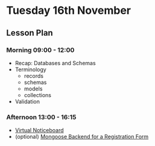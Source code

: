 # Tuesday 16th November

## Lesson Plan

### Morning 09:00 - 12:00

+ Recap: Databases and Schemas
+ Terminology
    + records
    + schemas
    + models
    + collections
+ Validation

### Afternoon 13:00 - 16:15

+ [Virtual Noticeboard](https://github.com/FrancoSpeziali/db-virtual-noticeboard)
+ (optional) [Mongoose Backend for a Registration Form](https://github.com/FrancoSpeziali/db-mongoose-registration)
